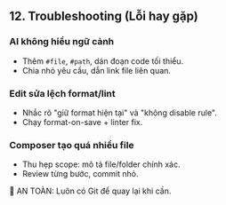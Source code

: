 ## 12. Troubleshooting (Lỗi hay gặp)

### AI không hiểu ngữ cảnh
- Thêm `#file`, `#path`, dán đoạn code tối thiểu.
- Chia nhỏ yêu cầu, dẫn link file liên quan.

### Edit sửa lệch format/lint
- Nhắc rõ "giữ format hiện tại" và "không disable rule".
- Chạy format-on-save + linter fix.

### Composer tạo quá nhiều file
- Thu hẹp scope: mô tả file/folder chính xác.
- Review từng bước, commit nhỏ.

🔵 AN TOÀN: Luôn có Git để quay lại khi cần.
